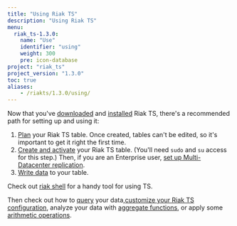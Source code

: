 ```yaml
---
title: "Using Riak TS"
description: "Using Riak TS"
menu:
  riak_ts-1.3.0:
    name: "Use"
    identifier: "using"
    weight: 300
    pre: icon-database
project: "riak_ts"
project_version: "1.3.0"
toc: true
aliases:
    - /riakts/1.3.0/using/
---
```



[activating]: creating-activating/
[aggregate]: aggregate-functions/
[arithmetic]: arithmetic-operations/
[configuring]: configuring/
[download]: /riak/ts/1.3.0/downloads/
[installing]: ../installing/
[mdc]: mdc/
[planning]: planning/
[querying]: querying/
[riakshell]: riakshell/
[writing]: writingdata/


Now that you've [downloaded][download] and [installed][installing] Riak TS, there's a recommended path for setting up and using it:

1. [Plan][planning] your Riak TS table. Once created, tables can't be edited, so it's important to get it right the first time.
2. [Create and activate][activating] your Riak TS table. (You'll need `sudo` and `su` access for this step.) Then, if you are an Enterprise user, [set up Multi-Datacenter replication][mdc].
3. [Write data][writing] to your table.

Check out [riak shell][riakshell] for a handy tool for using TS.
 
Then check out how to [query][querying] your data,[customize your Riak TS configuration][configuring], analyze your data with [aggregate functions][aggregate], or apply some [arithmetic operations][arithmetic].